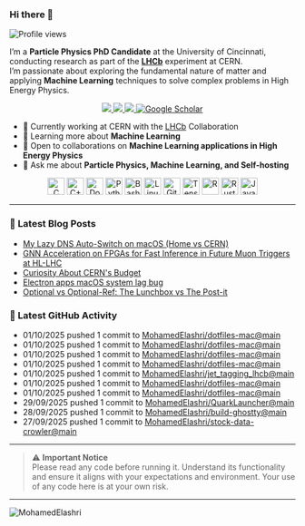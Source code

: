 ### Hi there 👋

<p align="left">
  <img src="https://komarev.com/ghpvc/?username=MohamedElashri&style=flat-square" alt="Profile views" />
</p>

I’m a **Particle Physics PhD Candidate** at the University of Cincinnati, conducting research as part of the **[LHCb](https://home.cern/science/experiments/lhcb)** experiment at CERN.  
I’m passionate about exploring the fundamental nature of matter and applying **Machine Learning** techniques to solve complex problems in High Energy Physics.



<p align="center">
  <a href="https://melashri.net/">
    <img src="https://img.shields.io/badge/Website-melashri.net-blue?logo=google-chrome&logoColor=white" />
  </a>
  <a href="https://linkedin.com/in/elashri">
    <img src="https://img.shields.io/badge/LinkedIn-elashri-blue?logo=linkedin&logoColor=white" />
  </a>
  <a href="https://keybase.io/melashri">
    <img src="https://img.shields.io/badge/Keybase-melashri-orange?logo=keybase&logoColor=white" />
  </a>
  <a href="https://scholar.google.com/citations?user=XtPg3SIAAAAJ&hl=en">
    <img src="https://img.shields.io/badge/Google%20Scholar-Mohamed Elashri-blue?logo=google-scholar" alt="Google Scholar"/>
  </a>

</p>



- 🔭 Currently working at CERN with the [LHCb](https://home.cern/science/experiments/lhcb) Collaboration  
- 🌱 Learning more about **Machine Learning**  
- 👯 Open to collaborations on **Machine Learning applications in High Energy Physics**  
- 💬 Ask me about **Particle Physics, Machine Learning, and Self-hosting**  




<div align="center">
  <img src="https://profilinator.rishav.dev/skills-assets/c-original.svg" alt="C" height="30" />
  <img src="https://profilinator.rishav.dev/skills-assets/cplusplus-original.svg" alt="C++" height="30" />
  <img src="https://profilinator.rishav.dev/skills-assets/docker-original-wordmark.svg" alt="Docker" height="30" />
  <img src="https://profilinator.rishav.dev/skills-assets/python-original.svg" alt="Python" height="30" />
  <img src="https://profilinator.rishav.dev/skills-assets/gnu_bash-icon.svg" alt="Bash" height="30" />
  <img src="https://profilinator.rishav.dev/skills-assets/linux-original.svg" alt="Linux" height="30" />
  <img src="https://profilinator.rishav.dev/skills-assets/git-scm-icon.svg" alt="Git" height="30" />
  <img src="https://profilinator.rishav.dev/skills-assets/tensorflow-icon.svg" alt="TensorFlow" height="30" />
  <img src="https://profilinator.rishav.dev/skills-assets/r.svg" alt="R" height="30" />
  <img src="https://profilinator.rishav.dev/skills-assets/rust-plain.svg" alt="Rust" height="30" />
  <img src="https://profilinator.rishav.dev/skills-assets/javascript-original.svg" alt="JavaScript" height="30" />
</div>

---

### 📌 Latest Blog Posts
<!-- BLOG-POST-LIST:START -->

- [My Lazy DNS Auto-Switch on macOS (Home vs CERN)](https://blog.melashri.net/micro/macos-dns-auto-switch-cern/)
- [GNN Acceleration on FPGAs for Fast Inference in Future Muon Triggers at HL-LHC](https://blog.melashri.net/links/gnn-fpga-hl-lhc/)
- [Curiosity About CERN's Budget](https://blog.melashri.net/posts/cern-budget-trends/)
- [Electron apps macOS system lag bug](https://blog.melashri.net/micro/electon-apps-bug/)
- [Optional vs Optional-Ref: The Lunchbox vs The Post-it](https://blog.melashri.net/micro/std-optional-vs-optional-ref/)

<!-- BLOG-POST-LIST:END -->

### 📌 Latest GitHub Activity
<!-- ACTIVITY:START -->
- 01/10/2025 pushed 1 commit to [MohamedElashri/dotfiles-mac@main](https://github.com/MohamedElashri/dotfiles-mac/compare/bc787e60ce5bd8115cfcab6c4012f71fed470658...a02d6d070093a89fcbe5976850d2993d40d28a4e)
- 01/10/2025 pushed 1 commit to [MohamedElashri/dotfiles-mac@main](https://github.com/MohamedElashri/dotfiles-mac/compare/c507b7f28f72dd785a544abcf216b0ccae7ff8e9...bc787e60ce5bd8115cfcab6c4012f71fed470658)
- 01/10/2025 pushed 1 commit to [MohamedElashri/dotfiles-mac@main](https://github.com/MohamedElashri/dotfiles-mac/compare/bcb7a86c40964766ab75e700fa871b691aaa1664...c507b7f28f72dd785a544abcf216b0ccae7ff8e9)
- 01/10/2025 pushed 1 commit to [MohamedElashri/dotfiles-mac@main](https://github.com/MohamedElashri/dotfiles-mac/compare/6326e593cb0061d18e672abe344f8b665ea6767c...bcb7a86c40964766ab75e700fa871b691aaa1664)
- 01/10/2025 pushed 1 commit to [MohamedElashri/jet_tagging_lhcb@main](https://github.com/MohamedElashri/jet_tagging_lhcb/compare/1b81cd21a83cb6eb95630338b8a1ae5a1bbc5f7f...eea5722233a3b16283f8210468c85343e4e76804)
- 01/10/2025 pushed 1 commit to [MohamedElashri/dotfiles-mac@main](https://github.com/MohamedElashri/dotfiles-mac/compare/5453545c5aaab993f48aabb7c31e7753f3782fbb...6326e593cb0061d18e672abe344f8b665ea6767c)
- 01/10/2025 pushed 1 commit to [MohamedElashri/dotfiles-mac@main](https://github.com/MohamedElashri/dotfiles-mac/compare/17c9f45de12cbb62fd6805a851363969cdecc1d9...5453545c5aaab993f48aabb7c31e7753f3782fbb)
- 29/09/2025 pushed 1 commit to [MohamedElashri/QuarkLauncher@main](https://github.com/MohamedElashri/QuarkLauncher/compare/5e5bc91af28c5bdf96b4874b573155e3d95b4fb4...d1adb90118b908b6f83db7196e877460610b742e)
- 28/09/2025 pushed 1 commit to [MohamedElashri/build-ghostty@main](https://github.com/MohamedElashri/build-ghostty/compare/6257f18d35e8127be32dd3963bbc596f0d5096fe...205f19e7bb372c8b843023e3ea0026426f82774a)
- 27/09/2025 pushed 1 commit to [MohamedElashri/stock-data-crowler@main](https://github.com/MohamedElashri/stock-data-crowler/compare/c5ffc80da30ab64a1876253de3f96dff72ede0e7...2d38bcf8f94722ec359b62ab795bd6c7d6450780)
<!-- ACTIVITY:END -->

---

> ⚠️ **Important Notice**  
> Please read any code before running it. Understand its functionality and ensure it aligns with your expectations and environment. Your use of any code here is at your own risk.

---

<p>
  <img align="left" src="https://github-readme-stats.vercel.app/api/top-langs/?username=MohamedElashri&layout=compact&hide=jupyter%20notebook,php,html,javascript,css,scss,nsis,less,mathematica&langs_count=8" alt="MohamedElashri" />
</p>
